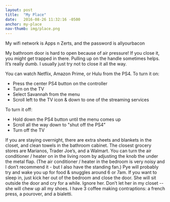 ```yaml
---
layout: post
title:  "My Place"
date:   2016-08-26 11:32:16 -0500
anchor: my-place
nav-thumb: img/place.png
---
```

My wifi network is Apps n Zerts, and the password is allyourbacon

My bathroom door is hard to open because of air pressure! If you close it, you might get trapped in there. Pulling up on the handle sometimes helps. It’s really dumb. I usually just try not to close it all the way.

You can watch Netflix, Amazon Prime, or Hulu from the PS4. To turn it on:

- Press the center PS4 button on the controller
- Turn on the TV
- Select Savannah from the menu
- Scroll left to the TV icon & down to one of the streaming services

To turn it off:

- Hold down the PS4 button until the menu comes up
- Scroll all the way down to "shut off the PS4"
- Turn off the TV

If you are staying overnight, there are extra sheets and blankets in the closet, and clean towels in the bathroom cabinet. The closest grocery stores are Marianos, Trader Joe’s, and a Walmart. You can turn the air conditioner / heater on in the living room by adjusting the knob the under the metal flap. (The air conditioner / heater in the bedroom is very noisy and I don’t recommend it - but I also have the standing fan.) Pye will probably try and wake you up for food & snuggles around 6 or 7am. If you want to sleep in, just kick her out of the bedroom and close the door. She will sit outside the door and cry for a while. Ignore her. Don’t let her in my closet -- she will chew up all my shoes. I have 3 coffee making contraptions: a french press, a pourover, and a bialetti.
